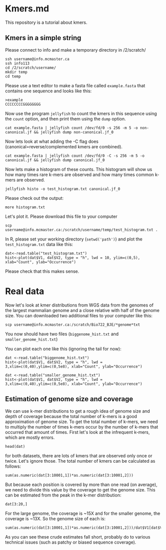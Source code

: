 # Kmers.md

This repository is a tutorial about kmers.

## Kmers in a simple string

Please connect to info and make a temporary directory in /2/scratch/
```
ssh username@info.mcmaster.ca
ssh info113
cd /2/scratch/username/
mkdir temp
cd temp
```

Please use a text editor to make a fasta file called `example.fasta` that contains one sequence and looks like this:
```
>example
CCCCCCCCGGGGGGGG
```

Now use the program `jellyfish` to count the kmers in this sequence using the `count` option, and then print them using the `dump` option.

```
cat example.fasta | jellyfish count /dev/fd/0 -s 256 -m 5 -o non-canonical.jf && jellyfish dump non-canonical.jf_0 
```

Now lets look at what adding the -C flag does (canonical=reverse/complemented kmers are combined).
```
cat example.fasta | jellyfish count /dev/fd/0 -C -s 256 -m 5 -o canonical.jf && jellyfish dump canonical.jf_0 
```

Now lets make a histogram of these counts.  This histogram will show us how many times rare k-mers are observed and how many times common k-mers are observed.

```
jellyfish histo -o test_histogram.txt canonical.jf_0 
```

Please check out the output:
```
more histogram.txt
```

Let's plot it. Please download this file to your computer
```
scp username@info.mcmaster.ca:/scratch/username/temp/test_histogram.txt .
```

In R, please set your working directory (`setwd('path')`) and plot the `test_histogram.txt` data like this:
```
dat<-read.table("test_histogram.txt")
hist<-plot(dat$V1, dat$V2, type = "h", lwd = 10, ylim=c(0,5), xlab="Count", ylab="Occurrence") 
```
Please check that this makes sense.


# Real data
Now let's look at kmer distributions from WGS data from the genomes of the largest mammalian genome and a close relative with half of the genome size.  You can downloaded two additional files to your computer like this:
```
scp username@info.mcmaster.ca:/scratch/Bio722_BJE/*genome*txt
```
You now should have two files (`biggenome_hist.txt` and `smaller_genome_hist.txt`)

You can plot each one like this (ignoring the tail for now):
```
dat <-read.table("biggenome_hist.txt")
hist<-plot(dat$V1, dat$V2, type = "h", lwd = 3,xlim=c(0,40),ylim=c(0,5e8), xlab="Count", ylab="Occurrence") 
```
```
dat <-read.table("smaller_genome_hist.txt")
hist<-plot(dat$V1, dat$V2, type = "h", lwd = 3,xlim=c(0,40),ylim=c(0,5e8), xlab="Count", ylab="Occurrence") 
```

## Estimation of genome size and coverage

We can use k-mer distributions to get a rough idea of genome size and depth of coverage because the total number of k-mers is a good approximation of genome size.  To get the total number of k-mers, we need to multiply the number of times k-mers occur by the number of k-mers that occurred that amount of times. First let's look at the infrequent k-mers, which are mostly errors. 
```
head(dat)
```
for both datasets, there are lots of kmers that are observed only once or twice. Let's ignore those. The total number of kmers can be calculated as follows:
```
sum(as.numeric(dat[3:10001,1])*as.numeric(dat[3:10001,2]))
```
But because each position is covered by more than one read (on average), we need to divide this value by the coverage to get the genome size.  This can be estimated from the peak in the k-mer distribution:
```
dat[3:20,]
```
For the large genome, the coverage is ~15X and for the smaller genome, the coverage is ~13X.  So the genome size of each is:
```
sum(as.numeric(dat[3:10001,1])*as.numeric(dat[3:10001,2]))/dat$V1[dat$V2==max(dat[3:20,])]
```
As you can see these crude estimates fall short, probably do to various technical issues (such as patchy or biased sequence coverage).


